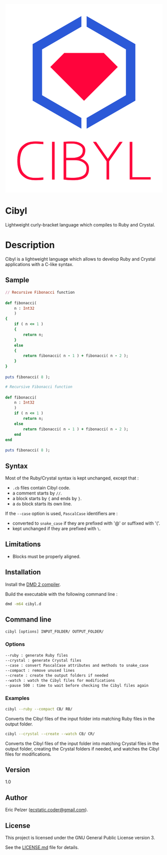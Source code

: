 ![](https://github.com/senselogic/CIBYL/blob/master/LOGO/cibyl.png)

# Cibyl

Lightweight curly-bracket language which compiles to Ruby and Crystal.

# Description

Cibyl is a lightweight language which allows to develop Ruby and Crystal applications with a C-like syntax.

## Sample

```ruby
// Recursive Fibonacci function

def fibonacci(
    n : Int32
    )
{
    if ( n <= 1 )
    {
        return n;
    }
    else
    {
        return fibonacci( n - 1 ) + fibonacci( n - 2 );
    }
}

puts fibonacci( 8 );
```

```ruby
# Recursive Fibonacci function

def fibonacci(
    n : Int32
    )
    if ( n <= 1 )
        return n;
    else
        return fibonacci( n - 1 ) + fibonacci( n - 2 );
    end
end

puts fibonacci( 8 );
```

## Syntax

Most of the Ruby/Crystal syntax is kept unchanged, except that :

*   `.cb` files contain Cibyl code.
*   a comment starts by `//`.
*   a block starts by `{` and ends by `}`.
*   a `do` block starts its own line.

If the `--case` option is used, `PascalCase` identifiers are :
*   converted to `snake_case` if they are prefixed with '@' or suffixed with '('.
*   kept unchanged if they are prefixed with `\`.

## Limitations

*   Blocks must be properly aligned.

## Installation

Install the [DMD 2 compiler](https://dlang.org/download.html).

Build the executable with the following command line :

```bash
dmd -m64 cibyl.d
```

## Command line

```
cibyl [options] INPUT_FOLDER/ OUTPUT_FOLDER/
```

### Options

```
--ruby : generate Ruby files
--crystal : generate Crystal files
--case : convert PascalCase attributes and methods to snake_case
--compact : remove unused lines
--create : create the output folders if needed
--watch : watch the Cibyl files for modifications
--pause 500 : time to wait before checking the Cibyl files again
```

### Examples

```bash
cibyl --ruby --compact CB/ RB/
```

Converts the Cibyl files of the input folder into matching Ruby files in the output folder.

```bash
cibyl --crystal --create --watch CB/ CR/
```

Converts the Cibyl files of the input folder into matching Crystal files in the output folder, creating the Crystal folders if needed, and watches the Cibyl files for modifications.

## Version

1.0

## Author

Eric Pelzer (ecstatic.coder@gmail.com).

## License

This project is licensed under the GNU General Public License version 3.

See the [LICENSE.md](LICENSE.md) file for details.
